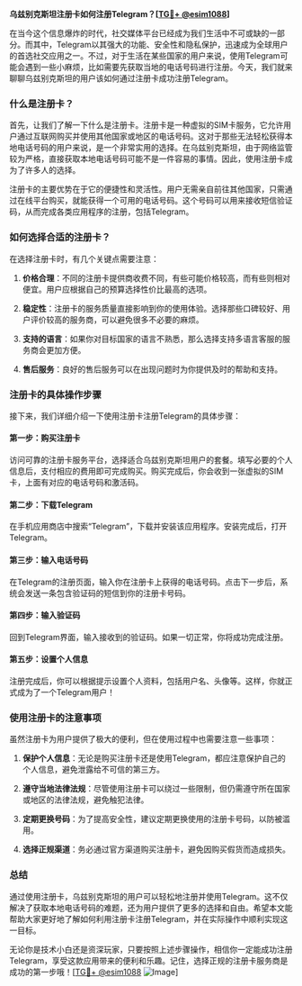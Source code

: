 **乌兹别克斯坦注册卡如何注册Telegram？[[TG💪+ @esim1088](https://t.me/s/esim1088)]**

在当今这个信息爆炸的时代，社交媒体平台已经成为我们生活中不可或缺的一部分。而其中，Telegram以其强大的功能、安全性和隐私保护，迅速成为全球用户的首选社交应用之一。不过，对于生活在某些国家的用户来说，使用Telegram可能会遇到一些小麻烦，比如需要先获取当地的电话号码进行注册。今天，我们就来聊聊乌兹别克斯坦的用户该如何通过注册卡成功注册Telegram。

### 什么是注册卡？

首先，让我们了解一下什么是注册卡。注册卡是一种虚拟的SIM卡服务，它允许用户通过互联网购买并使用其他国家或地区的电话号码。这对于那些无法轻松获得本地电话号码的用户来说，是一个非常实用的选择。在乌兹别克斯坦，由于网络监管较为严格，直接获取本地电话号码可能不是一件容易的事情。因此，使用注册卡成为了许多人的选择。

注册卡的主要优势在于它的便捷性和灵活性。用户无需亲自前往其他国家，只需通过在线平台购买，就能获得一个可用的电话号码。这个号码可以用来接收短信验证码，从而完成各类应用程序的注册，包括Telegram。

### 如何选择合适的注册卡？

在选择注册卡时，有几个关键点需要注意：

1. **价格合理**：不同的注册卡提供商收费不同，有些可能价格较高，而有些则相对便宜。用户应根据自己的预算选择性价比最高的选项。
   
2. **稳定性**：注册卡的服务质量直接影响到你的使用体验。选择那些口碑较好、用户评价较高的服务商，可以避免很多不必要的麻烦。

3. **支持的语言**：如果你对目标国家的语言不熟悉，那么选择支持多语言客服的服务商会更加方便。

4. **售后服务**：良好的售后服务可以在出现问题时为你提供及时的帮助和支持。

### 注册卡的具体操作步骤

接下来，我们详细介绍一下使用注册卡注册Telegram的具体步骤：

#### 第一步：购买注册卡

访问可靠的注册卡服务平台，选择适合乌兹别克斯坦用户的套餐。填写必要的个人信息后，支付相应的费用即可完成购买。购买完成后，你会收到一张虚拟的SIM卡，上面有对应的电话号码和激活码。

#### 第二步：下载Telegram

在手机应用商店中搜索“Telegram”，下载并安装该应用程序。安装完成后，打开Telegram。

#### 第三步：输入电话号码

在Telegram的注册页面，输入你在注册卡上获得的电话号码。点击下一步后，系统会发送一条包含验证码的短信到你的注册卡号码。

#### 第四步：输入验证码

回到Telegram界面，输入接收到的验证码。如果一切正常，你将成功完成注册。

#### 第五步：设置个人信息

注册完成后，你可以根据提示设置个人资料，包括用户名、头像等。这样，你就正式成为了一个Telegram用户！

### 使用注册卡的注意事项

虽然注册卡为用户提供了极大的便利，但在使用过程中也需要注意一些事项：

1. **保护个人信息**：无论是购买注册卡还是使用Telegram，都应注意保护自己的个人信息，避免泄露给不可信的第三方。

2. **遵守当地法律法规**：尽管使用注册卡可以绕过一些限制，但仍需遵守所在国家或地区的法律法规，避免触犯法律。

3. **定期更换号码**：为了提高安全性，建议定期更换使用的注册卡号码，以防被滥用。

4. **选择正规渠道**：务必通过官方渠道购买注册卡，避免因购买假货而造成损失。

### 总结

通过使用注册卡，乌兹别克斯坦的用户可以轻松地注册并使用Telegram。这不仅解决了获取本地电话号码的难题，还为用户提供了更多的选择和自由。希望本文能帮助大家更好地了解如何利用注册卡注册Telegram，并在实际操作中顺利实现这一目标。

无论你是技术小白还是资深玩家，只要按照上述步骤操作，相信你一定能成功注册Telegram，享受这款应用带来的便利和乐趣。记住，选择正规的注册卡服务商是成功的第一步哦！[[TG💪+ @esim1088](https://t.me/s/esim1088) ![Image](https://i.postimg.cc/4NQfJmqS/Snipaste-2025-05-13-00-14-12.png)]